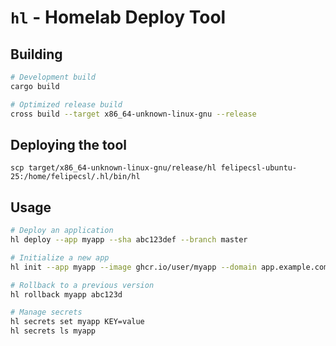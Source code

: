 # `hl` - Homelab Deploy Tool

## Building

```bash
# Development build
cargo build

# Optimized release build
cross build --target x86_64-unknown-linux-gnu --release
```

## Deploying the tool

```
scp target/x86_64-unknown-linux-gnu/release/hl felipecsl-ubuntu-25:/home/felipecsl/.hl/bin/hl
```

## Usage

```bash
# Deploy an application
hl deploy --app myapp --sha abc123def --branch master

# Initialize a new app
hl init --app myapp --image ghcr.io/user/myapp --domain app.example.com --port 3000

# Rollback to a previous version
hl rollback myapp abc123d

# Manage secrets
hl secrets set myapp KEY=value
hl secrets ls myapp
```
